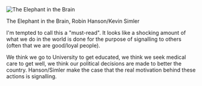 <img src="../../public/images/book_covers/elephant.jpg" id="cover" alt="The Elephant in the Brain"/>
<p id="title">The Elephant in the Brain, Robin Hanson/Kevin Simler</p>

I'm tempted to call this a "must-read".
It looks like a shocking amount of what we do in the world is done for the purpose of signalling to others (often that we are good/loyal people).

We think we go to University to get educated, we think we seek medical care to get well, we think our political decisions are made to better the country.
Hanson/Simler make the case that the real motivation behind these actions is signalling.
